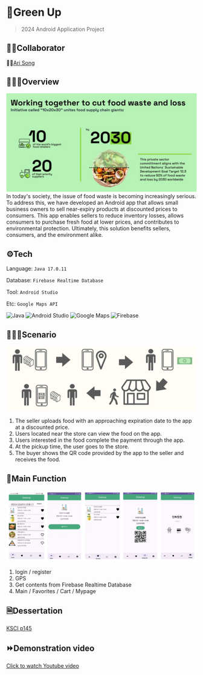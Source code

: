 #  🌱Green Up
> 2024 Android Application Project


## 👭🏻Collaborator
👩🏻[Ari Song](https://github.com/songa102)


## 👩🏻‍💻Overview
![image1](https://github.com/chokyungjin0504/GreenUp/blob/main/image_1.png)
In today's society, the issue of food waste is becoming increasingly serious. To address this, we have developed an Android app that allows small business owners to sell near-expiry products at discounted prices to consumers. This app enables sellers to reduce inventory losses, allows consumers to purchase fresh food at lower prices, and contributes to environmental protection. Ultimately, this solution benefits sellers, consumers, and the environment alike.


## ⚙️Tech
Language:
`Java 17.0.11`

Database:
`Firebase Realtime Database`

Tool:
`Android Studio`

Etc:
`Google Maps API`


![Java](https://img.shields.io/badge/Java-ED8B00?style=for-the-badge&logo=openjdk&logoColor=white)
![Android Studio](https://img.shields.io/badge/Android-3DDC84?style=for-the-badge&logo=android&logoColor=white)
![Google Maps](https://img.shields.io/badge/Google-4285F4?logo=google&logoColor=fff&style=for-the-badge)
![Firebase](https://img.shields.io/badge/Firebase-039BE5?style=for-the-badge&logo=Firebase&logoColor=white)


## 🏃🏻‍♀️Scenario
![image3](https://github.com/chokyungjin0504/GreenUp/blob/main/image_3.png)
1. The seller uploads food with an approaching expiration date to the app at a discounted price.
2. Users located near the store can view the food on the app.
3. Users interested in the food complete the payment through the app.
4. At the pickup time, the user goes to the store.
5. The buyer shows the QR code provided by the app to the seller and receives the food.


## 📲Main Function
![image2](https://github.com/chokyungjin0504/GreenUp/blob/main/image_2.png)
1. login / register
2. GPS
3. Get contents from Firebase Realtime Database
4. Main / Favorites / Cart / Mypage


## 🗎Dessertation
[KSCI p145](https://ibookkorea.net/Viewer/2024-02)


## ⏩Demonstration video
[Click to watch Youtube video](https://youtu.be/9EwzVdQH0Qo)
